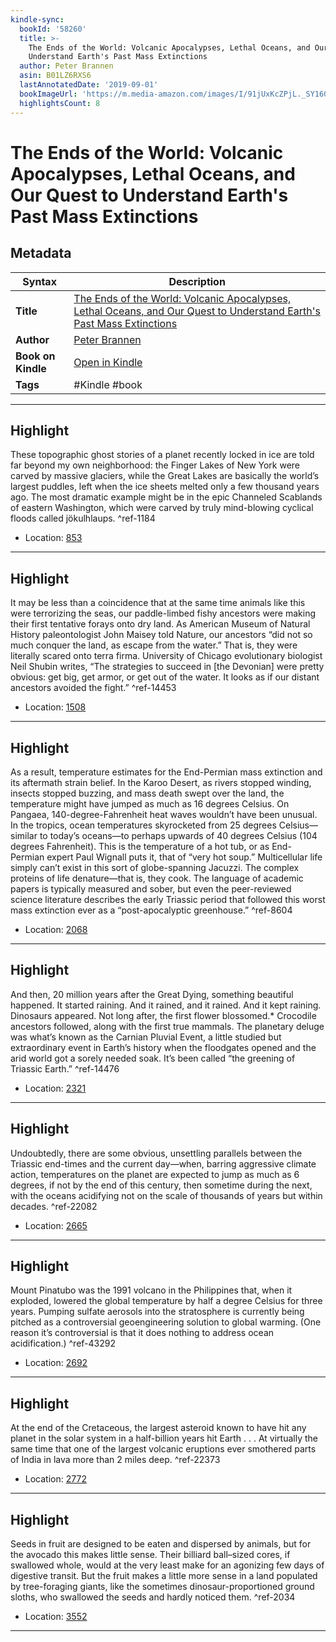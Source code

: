 ```yaml
---
kindle-sync:
  bookId: '58260'
  title: >-
    The Ends of the World: Volcanic Apocalypses, Lethal Oceans, and Our Quest to
    Understand Earth's Past Mass Extinctions
  author: Peter Brannen
  asin: B01LZ6RXS6
  lastAnnotatedDate: '2019-09-01'
  bookImageUrl: 'https://m.media-amazon.com/images/I/91jUxKcZPjL._SY160.jpg'
  highlightsCount: 8
---
```

# The Ends of the World: Volcanic Apocalypses, Lethal Oceans, and Our Quest to Understand Earth's Past Mass Extinctions

## Metadata

| Syntax | Description |
| ---------- | ---------- |
| **Title** | [The Ends of the World: Volcanic Apocalypses, Lethal Oceans, and Our Quest to Understand Earth's Past Mass Extinctions](https://www.amazon.com/dp/B01LZ6RXS6?&linkCode=ll1&tag=jwtwkm-20&language=en_US&ref_=as_li_ss_tl) |
| **Author** | [Peter Brannen](https://www.amazon.com/Peter-Brannen/e/B01MQPKXII/ref=dp_byline_cont_ebooks_1) |
| **Book on Kindle** | <a href="kindle://book?action=open&asin=B01LZ6RXS6" target="_blank">Open in Kindle</a> |
| **Tags** | #Kindle #book |

---

## Highlight

These topographic ghost stories of a planet recently locked in ice are told far beyond my own neighborhood: the Finger Lakes of New York were carved by massive glaciers, while the Great Lakes are basically the world’s largest puddles, left when the ice sheets melted only a few thousand years ago. The most dramatic example might be in the epic Channeled Scablands of eastern Washington, which were carved by truly mind-blowing cyclical floods called jökulhlaups. ^ref-1184
- Location: [853](kindle://book?action=open&asin=B01LZ6RXS6&location=853)

---
## Highlight

It may be less than a coincidence that at the same time animals like this were terrorizing the seas, our paddle-limbed fishy ancestors were making their first tentative forays onto dry land. As American Museum of Natural History paleontologist John Maisey told Nature, our ancestors “did not so much conquer the land, as escape from the water.” That is, they were literally scared onto terra firma. University of Chicago evolutionary biologist Neil Shubin writes, “The strategies to succeed in [the Devonian] were pretty obvious: get big, get armor, or get out of the water. It looks as if our distant ancestors avoided the fight.” ^ref-14453
- Location: [1508](kindle://book?action=open&asin=B01LZ6RXS6&location=1508)

---
## Highlight

As a result, temperature estimates for the End-Permian mass extinction and its aftermath strain belief. In the Karoo Desert, as rivers stopped winding, insects stopped buzzing, and mass death swept over the land, the temperature might have jumped as much as 16 degrees Celsius. On Pangaea, 140-degree-Fahrenheit heat waves wouldn’t have been unusual. In the tropics, ocean temperatures skyrocketed from 25 degrees Celsius—similar to today’s oceans—to perhaps upwards of 40 degrees Celsius (104 degrees Fahrenheit). This is the temperature of a hot tub, or as End-Permian expert Paul Wignall puts it, that of “very hot soup.” Multicellular life simply can’t exist in this sort of globe-spanning Jacuzzi. The complex proteins of life denature—that is, they cook. The language of academic papers is typically measured and sober, but even the peer-reviewed science literature describes the early Triassic period that followed this worst mass extinction ever as a “post-apocalyptic greenhouse.” ^ref-8604
- Location: [2068](kindle://book?action=open&asin=B01LZ6RXS6&location=2068)

---
## Highlight

And then, 20 million years after the Great Dying, something beautiful happened. It started raining. And it rained, and it rained. And it kept raining. Dinosaurs appeared. Not long after, the first flower blossomed.* Crocodile ancestors followed, along with the first true mammals. The planetary deluge was what’s known as the Carnian Pluvial Event, a little studied but extraordinary event in Earth’s history when the floodgates opened and the arid world got a sorely needed soak. It’s been called “the greening of Triassic Earth.” ^ref-14476
- Location: [2321](kindle://book?action=open&asin=B01LZ6RXS6&location=2321)

---
## Highlight

Undoubtedly, there are some obvious, unsettling parallels between the Triassic end-times and the current day—when, barring aggressive climate action, temperatures on the planet are expected to jump as much as 6 degrees, if not by the end of this century, then sometime during the next, with the oceans acidifying not on the scale of thousands of years but within decades. ^ref-22082
- Location: [2665](kindle://book?action=open&asin=B01LZ6RXS6&location=2665)

---
## Highlight

Mount Pinatubo was the 1991 volcano in the Philippines that, when it exploded, lowered the global temperature by half a degree Celsius for three years. Pumping sulfate aerosols into the stratosphere is currently being pitched as a controversial geoengineering solution to global warming. (One reason it’s controversial is that it does nothing to address ocean acidification.) ^ref-43292
- Location: [2692](kindle://book?action=open&asin=B01LZ6RXS6&location=2692)

---
## Highlight

At the end of the Cretaceous, the largest asteroid known to have hit any planet in the solar system in a half-billion years hit Earth . . . At virtually the same time that one of the largest volcanic eruptions ever smothered parts of India in lava more than 2 miles deep. ^ref-22373
- Location: [2772](kindle://book?action=open&asin=B01LZ6RXS6&location=2772)

---
## Highlight

Seeds in fruit are designed to be eaten and dispersed by animals, but for the avocado this makes little sense. Their billiard ball–sized cores, if swallowed whole, would at the very least make for an agonizing few days of digestive transit. But the fruit makes a little more sense in a land populated by tree-foraging giants, like the sometimes dinosaur-proportioned ground sloths, who swallowed the seeds and hardly noticed them. ^ref-2034
- Location: [3552](kindle://book?action=open&asin=B01LZ6RXS6&location=3552)

---
